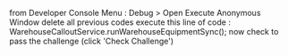 from Developer Console Menu : Debug > Open Execute Anonymous Window
delete all previous codes
execute this line of code : WarehouseCalloutService.runWarehouseEquipmentSync();
now check to pass the challenge (click 'Check Challenge')
